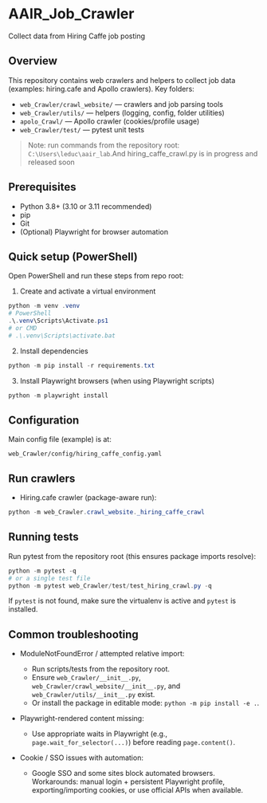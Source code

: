 # AAIR_Job_Crawler
Collect data from Hiring Caffe job posting 

## Overview
This repository contains web crawlers and helpers to collect job data (examples: hiring.cafe and Apollo crawlers). Key folders:
- `web_Crawler/crawl_website/` — crawlers and job parsing tools
- `web_Crawler/utils/` — helpers (logging, config, folder utilities)
- `apolo_Crawl/` — Apollo crawler (cookies/profile usage)
- `web_Crawler/test/` — pytest unit tests

> Note: run commands from the repository root: `C:\Users\leduc\aair_lab`.And hiring_caffe_crawl.py is in progress and released soon

## Prerequisites
- Python 3.8+ (3.10 or 3.11 recommended)
- pip
- Git
- (Optional) Playwright for browser automation

## Quick setup (PowerShell)
Open PowerShell and run these steps from repo root:

1) Create and activate a virtual environment

```powershell
python -m venv .venv
# PowerShell
.\.venv\Scripts\Activate.ps1
# or CMD
# .\.venv\Scripts\activate.bat
```

2) Install dependencies


```powershell
python -m pip install -r requirements.txt
```



3) Install Playwright browsers (when using Playwright scripts)

```powershell
python -m playwright install
```



## Configuration
Main config file (example) is at:

```
web_Crawler/config/hiring_caffe_config.yaml
```


## Run crawlers
- Hiring.cafe crawler (package-aware run):

```powershell
python -m web_Crawler.crawl_website._hiring_caffe_crawl
```




## Running tests
Run pytest from the repository root (this ensures package imports resolve):

```powershell
python -m pytest -q
# or a single test file
python -m pytest web_Crawler/test/test_hiring_crawl.py -q
```

If `pytest` is not found, make sure the virtualenv is active and `pytest` is installed.


## Common troubleshooting
- ModuleNotFoundError / attempted relative import:
  - Run scripts/tests from the repository root.
  - Ensure `web_Crawler/__init__.py`, `web_Crawler/crawl_website/__init__.py`, and `web_Crawler/utils/__init__.py` exist.
  - Or install the package in editable mode: `python -m pip install -e .`.

- Playwright-rendered content missing:
  - Use appropriate waits in Playwright (e.g., `page.wait_for_selector(...)`) before reading `page.content()`.

- Cookie / SSO issues with automation:
  - Google SSO and some sites block automated browsers. Workarounds: manual login + persistent Playwright profile, exporting/importing cookies, or use official APIs when available.
